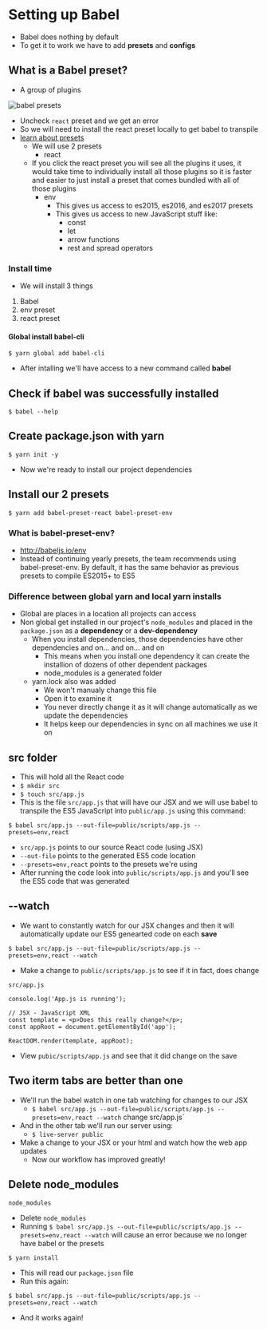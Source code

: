 # Setting up Babel
* Babel does nothing by default
* To get it to work we have to add **presets** and **configs**

## What is a Babel preset?
* A group of plugins

![babel presets](https://i.imgur.com/RJCSMWT.png)

* Uncheck `react` preset and we get an error
* So we will need to install the react preset locally to get babel to transpile
* [learn about presets](http://babeljs.io/docs/plugins/)
    - We will use 2 presets
        + react
    - If you click the react preset you will see all the plugins it uses, it would take time to individually install all those plugins so it is faster and easier to just install a preset that comes bundled with all of those plugins
        + env
            * This gives us access to es2015, es2016, and es2017 presets
            * This gives us access to new JavaScript stuff like:
                - const
                - let
                - arrow functions
                - rest and spread operators

### Install time
* We will install 3 things

1. Babel
2. env preset
3. react preset

#### Global install babel-cli
`$ yarn global add babel-cli`

* After intalling we'll have access to a new command called **babel**

## Check if babel was successfully installed
`$ babel --help`

## Create package.json with yarn
`$ yarn init -y`

* Now we're ready to install our project dependencies

## Install our 2 presets
`$ yarn add babel-preset-react babel-preset-env`

### What is babel-preset-env?
* http://babeljs.io/env
* Instead of continuing yearly presets, the team recommends using babel-preset-env. By default, it has the same behavior as previous presets to compile ES2015+ to ES5

### Difference between global yarn and local yarn installs
* Global are places in a location all projects can access
* Non global get installed in our project's `node_modules` and placed in the `package.json` as a **dependency** or a **dev-dependency**
    - When you install dependencies, those dependencies have other dependencies and on... and on... and on
        + This means when you install one dependency it can create the installion of dozens of other dependent packages
        + node_modules is a generated folder
    - yarn.lock also was added
        + We won't manualy change this file
        + Open it to examine it
        + You never directly change it as it will change automatically as we update the dependencies
        + It helps keep our dependencies in sync on all machines we use it on

## src folder
* This will hold all the React code
* `$ mkdir src`
* `$ touch src/app.js`
* This is the file `src/app.js` that will have our JSX and we will use babel to transpile the ES5 JavaScript into `public/app.js` using this command:

`$ babel src/app.js --out-file=public/scripts/app.js --presets=env,react`

* `src/app.js` points to our source React code (using JSX)
* `--out-file` points to the generated ES5 code location
* `--presets=env,react` points to the presets we're using
* After running the code look into `public/scripts/app.js` and you'll see the ES5 code that was generated

## --watch
* We want to constantly watch for our JSX changes and then it will automatically update our ES5 genearted code on each **save**

`$ babel src/app.js --out-file=public/scripts/app.js --presets=env,react --watch`

* Make a change to `public/scripts/app.js` to see if it in fact, does change

`src/app.js`

```
console.log('App.js is running');

// JSX - JavaScript XML
const template = <p>Does this really change?</p>;
const appRoot = document.getElementById('app');

ReactDOM.render(template, appRoot);
```

* View `pubic/scripts/app.js` and see that it did change on the save

## Two iterm tabs are better than one
* We'll run the babel watch in one tab watching for changes to our JSX
    - `$ babel src/app.js --out-file=public/scripts/app.js --presets=env,react --watch`
change src/app.js`
* And in the other tab we'll run our server using:
    - `$ live-server public`
* Make a change to your JSX or your html and watch how the web app updates
    - Now our workflow has improved greatly!

## Delete node_modules

```
node_modules
```

* Delete `node_modules`
* Running `$ babel src/app.js --out-file=public/scripts/app.js --presets=env,react --watch` will cause an error because we no longer have babel or the presets

`$ yarn install`

* This will read our `package.json` file
* Run this again:

`$ babel src/app.js --out-file=public/scripts/app.js --presets=env,react --watch`

* And it works again!




